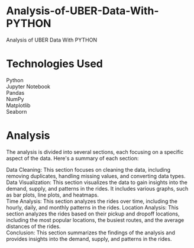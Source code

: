 # Analysis-of-UBER-Data-With-PYTHON
Analysis of UBER Data With PYTHON

# Technologies Used
Python  
Jupyter Notebook  
Pandas  
NumPy  
Matplotlib  
Seaborn  

# Analysis
The analysis is divided into several sections, each focusing on a specific aspect of the data. Here's a summary of each section:  

Data Cleaning: This section focuses on cleaning the data, including removing duplicates, handling missing values, and converting data types.
Data Visualization: This section visualizes the data to gain insights into the demand, supply, and patterns in the rides. It includes various graphs, such as bar plots, line plots, and heatmaps.  
Time Analysis: This section analyzes the rides over time, including the hourly, daily, and monthly patterns in the rides.
Location Analysis: This section analyzes the rides based on their pickup and dropoff locations, including the most popular locations, the busiest routes, and the average distances of the rides.  
Conclusion: This section summarizes the findings of the analysis and provides insights into the demand, supply, and patterns in the rides.

